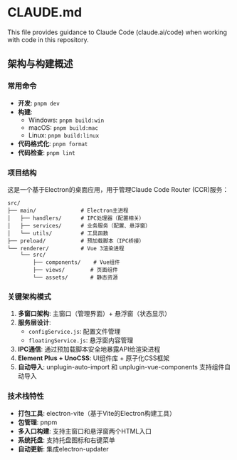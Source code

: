 # CLAUDE.md

This file provides guidance to Claude Code (claude.ai/code) when working with code in this repository.

## 架构与构建概述

### 常用命令
- **开发**: `pnpm dev`
- **构建**: 
  - Windows: `pnpm build:win`
  - macOS: `pnpm build:mac`
  - Linux: `pnpm build:linux`
- **代码格式化**: `pnpm format`
- **代码检查**: `pnpm lint`

### 项目结构
这是一个基于Electron的桌面应用，用于管理Claude Code Router (CCR)服务：

```
src/
├── main/              # Electron主进程
│   ├── handlers/      # IPC处理器（配置相关）
│   ├── services/      # 业务服务（配置、悬浮窗）
│   └── utils/         # 工具函数
├── preload/           # 预加载脚本（IPC桥接）
└── renderer/          # Vue 3渲染进程
    └── src/
        ├── components/    # Vue组件
        ├── views/        # 页面组件
        └── assets/       # 静态资源
```

### 关键架构模式
1. **多窗口架构**: 主窗口（管理界面）+ 悬浮窗（状态显示）
2. **服务层设计**: 
   - `configService.js`: 配置文件管理
   - `floatingService.js`: 悬浮窗内容管理
3. **IPC通信**: 通过预加载脚本安全地暴露API给渲染进程
4. **Element Plus + UnoCSS**: UI组件库 + 原子化CSS框架
5. **自动导入**: unplugin-auto-import 和 unplugin-vue-components 支持组件自动导入

### 技术栈特性
- **打包工具**: electron-vite（基于Vite的Electron构建工具）
- **包管理**: pnpm
- **多入口构建**: 支持主窗口和悬浮窗两个HTML入口
- **系统托盘**: 支持托盘图标和右键菜单
- **自动更新**: 集成electron-updater